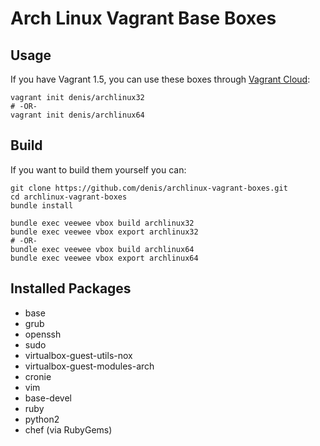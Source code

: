 # Arch Linux Vagrant Base Boxes

## Usage

If you have Vagrant 1.5, you can use these boxes through [Vagrant Cloud](https://vagrantcloud.com/denis):

    vagrant init denis/archlinux32
    # -OR-
    vagrant init denis/archlinux64

## Build

If you want to build them yourself you can:

    git clone https://github.com/denis/archlinux-vagrant-boxes.git
    cd archlinux-vagrant-boxes
    bundle install

    bundle exec veewee vbox build archlinux32
    bundle exec veewee vbox export archlinux32
    # -OR-
    bundle exec veewee vbox build archlinux64
    bundle exec veewee vbox export archlinux64

## Installed Packages

* base
* grub
* openssh
* sudo
* virtualbox-guest-utils-nox
* virtualbox-guest-modules-arch
* cronie
* vim
* base-devel
* ruby
* python2
* chef (via RubyGems)

